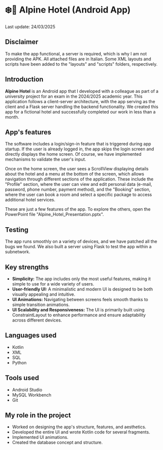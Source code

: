 # ❄️📲 Alpine Hotel (Android App)
Last update: 24/03/2025
## Disclaimer
To make the app functional, a server is required, which is why I am not providing the APK. All attached files are in Italian. Some XML layouts and scripts have been added to the "layouts" and "scripts" folders, respectively. 
## Introduction
**Alpine Hotel** is an Android app that I developed with a colleague as part of a university project for an exam in the 2024/2025 academic year. This application follows a client-server architecture, with the app serving as the client and a Flask server handling the backend functionality.
We created this app for a fictional hotel and successfully completed our work in less than a month.
## App's features
The software includes a login/sign-in feature that is triggered during app startup. If the user is already logged in, the app skips the login screen and directly displays the home screen. Of course, we have implemented mechanisms to validate the user's input.

Once on the home screen, the user sees a ScrollView displaying details about the hotel and a menu at the bottom of the screen, which allows navigation through different sections of the application. These include the "Profile" section, where the user can view and edit personal data (e-mail, password, phone number, payment method), and the "Booking" section, where the user can book a room and select a specific package to access additional hotel services.

These are just a few features of the app. To explore the others, open the PowerPoint file "Alpine_Hotel_Presentation.pptx".
## Testing
The app runs smoothly on a variety of devices, and we have patched all the bugs we found. We also built a server using Flask to test the app within a subnetwork.
## Key strengths
- **Simplicity:** The app includes only the most useful features, making it simple to use for a wide variety of users.
- **User-friendly UI:** A minimalistic and modern UI is designed to be both visually appealing and intuitive.
- **UI Animations:** Navigating between screens feels smooth thanks to simple transition animations.
- **UI Scalability and Responsiveness:** The UI is primarily built using ConstraintLayout to enhance performance and ensure adaptability across different devices.
## Languages used
- Kotlin
- XML
- SQL
- Python
## Tools used
- Android Studio
- MySQL Workbench
- Git
## My role in the project
- Worked on designing the app's structure, features, and aesthetics.
- Developed the entire UI and wrote Kotlin code for several fragments.
- Implemented UI animations.
- Created the database concept and structure.

